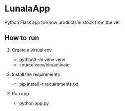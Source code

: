 # LunalaApp
Python Flask app to know products in stock from the vet


## How to run

1. Create a virtual env
    - python3 -m venv venv
    - source venv/bin/activate

2.  Install the requirements
    - pip install -r requirements.txt

3. Run app
    - python app.py